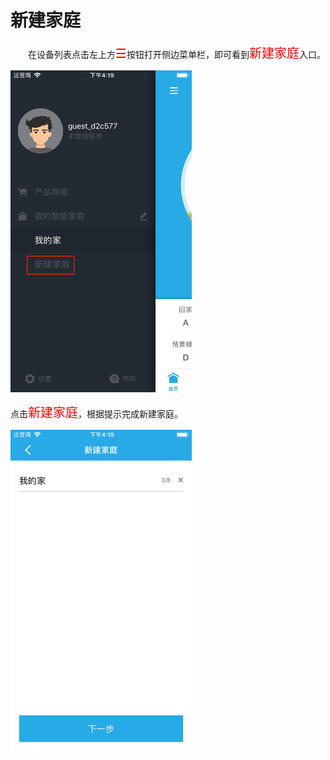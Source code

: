 # 新建家庭

&emsp;&emsp;在设备列表点击左上方<font style='color:#ff0000;font-size:20px'>☰</font>按钮打开侧边菜单栏，即可看到<font style='color:#ff0000;font-size:20px'>新建家庭</font>入口。

<img src="../images/home/新建家庭1.png" width = "290" height = "515">

点击<font style='color:#ff0000;font-size:20px'>新建家庭</font>，根据提示完成新建家庭。

<img src="../images/home/新建家庭2.png" width = "290" height = "515">